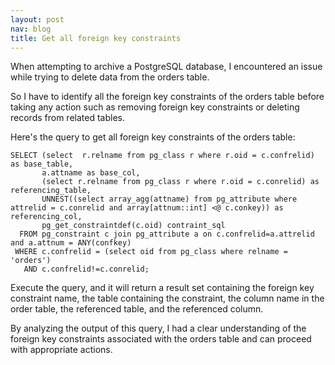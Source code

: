 ```yaml
---
layout: post
nav: blog
title: Get all foreign key constraints
---
```

When attempting to archive a PostgreSQL database, I encountered an issue while trying to delete data from the orders table.

So I have to identify all the foreign key constraints of the orders table before taking any action such as removing foreign key constraints or deleting records from related tables.

Here's the query to get all foreign key constraints of the orders table:

```
SELECT (select  r.relname from pg_class r where r.oid = c.confrelid) as base_table,
       a.attname as base_col,
       (select r.relname from pg_class r where r.oid = c.conrelid) as referencing_table,
       UNNEST((select array_agg(attname) from pg_attribute where attrelid = c.conrelid and array[attnum::int] <@ c.conkey)) as referencing_col,
       pg_get_constraintdef(c.oid) contraint_sql
  FROM pg_constraint c join pg_attribute a on c.confrelid=a.attrelid and a.attnum = ANY(confkey)
 WHERE c.confrelid = (select oid from pg_class where relname = 'orders')
   AND c.confrelid!=c.conrelid;
```

Execute the query, and it will return a result set containing the foreign key constraint name, the table containing the constraint, the column name in the order table, the referenced table, and the referenced column.

By analyzing the output of this query, I had a clear understanding of the foreign key constraints associated with the orders table and can proceed with appropriate actions.
